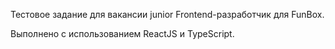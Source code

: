 Тестовое задание для вакансии junior Frontend-разработчик для FunBox.

Выполнено с использованием ReactJS и TypeScript.